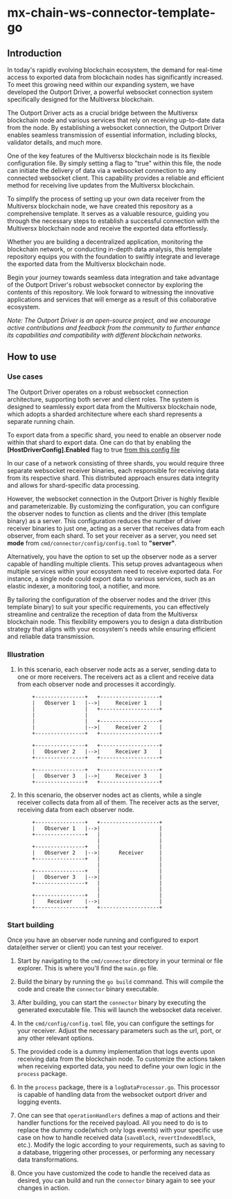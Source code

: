 # mx-chain-ws-connector-template-go

## Introduction

In today's rapidly evolving blockchain ecosystem, the demand for real-time access to exported data from blockchain nodes
has significantly increased. To meet this growing need within our expanding system, we have developed the Outport
Driver, a powerful websocket connection system specifically designed for the Multiversx blockchain.

The Outport Driver acts as a crucial bridge between the Multiversx blockchain node and various services that rely on
receiving up-to-date data from the node. By establishing a websocket connection, the Outport Driver enables seamless
transmission of essential information, including blocks, validator details, and much more.

One of the key features of the Multiversx blockchain node is its flexible configuration file. By simply setting a flag
to "true" within this file, the node can initiate the delivery of data via a websocket connection to any connected
websocket client. This capability provides a reliable and efficient method for receiving live updates from the
Multiversx blockchain.

To simplify the process of setting up your own data receiver from the Multiversx blockchain node, we have created this
repository as a comprehensive template. It serves as a valuable resource, guiding you through the necessary steps to
establish a successful connection with the Multiversx blockchain node and receive the exported data effortlessly.

Whether you are building a decentralized application, monitoring the blockchain network, or conducting in-depth data
analysis, this template repository equips you with the foundation to swiftly integrate and leverage the exported data
from the Multiversx blockchain node.

Begin your journey towards seamless data integration and take advantage of the Outport Driver's robust websocket
connector by exploring the contents of this repository. We look forward to witnessing the innovative applications and
services that will emerge as a result of this collaborative ecosystem.

_Note: The Outport Driver is an open-source project, and we encourage active contributions and feedback from the
community to further enhance its capabilities and compatibility with different blockchain networks._

## How to use

### Use cases

The Outport Driver operates on a robust websocket connection architecture, supporting both server and client roles. The
system is designed to seamlessly export data from the Multiversx blockchain node, which adopts a sharded architecture
where each shard represents a separate running chain.

To export data from a specific shard, you need to enable an observer node within that shard to export data. One can do
that
by enabling the **[HostDriverConfig].Enabled** flag to true
[from this config file](https://github.com/multiversx/mx-chain-go/blob/master/cmd/node/config/external.toml)

In our case of a network consisting of three shards, you would require three separate websocket receiver binaries, each
responsible for receiving data from its respective shard. This distributed approach ensures data integrity and allows
for shard-specific data processing.

However, the websocket connection in the Outport Driver is highly flexible and parameterizable. By customizing the
configuration, you can configure the observer nodes to function as clients and the driver (this template binary) as a
server. This configuration reduces the number of driver receiver binaries to just one, acting as a server that receives
data from each observer, from each shard. To set your receiver as a server, you need set **mode**
from `cmd/connector/config/config.toml` to **"server"**.

Alternatively, you have the option to set up the observer node as a server capable of handling multiple clients. This
setup proves advantageous when multiple services within your ecosystem need to receive exported data. For instance, a
single node could export data to various services, such as an elastic indexer, a monitoring tool, a notifier, and more.

By tailoring the configuration of the observer nodes and the driver (this template binary) to suit your specific
requirements, you can effectively streamline and centralize the reception of data from the Multiversx blockchain node.
This flexibility empowers you to design a data distribution strategy that aligns with your ecosystem's needs while
ensuring efficient and reliable data transmission.

### Illustration

1. In this scenario, each observer node acts as a server, sending data to one or more receivers. The receivers act as a
   client and receive data from each observer node and processes it accordingly.

```
        +----------------+   +-------------------+
        |   Observer 1   |-->|     Receiver 1    |
        |                |   +-------------------+
        |                |
        |                |   +-------------------+
        |                |-->|     Receiver 2    |
        +----------------+   +-------------------+
        
        +----------------+   +-------------------+
        |   Observer 2   |-->|     Receiver 3    |
        +----------------+   +-------------------+
        
        +----------------+   +-------------------+
        |   Observer 3   |-->|     Receiver 3    |
        +----------------+   +-------------------+                                                 
```

2. In this scenario, the observer nodes act as clients, while a single receiver collects data from all of them. The
   receiver acts as the server, receiving data from each observer node.

```
        +----------------+   +-------------------+
        |   Observer 1   |-->|                   |
        +----------------+   |                   |
                             |                   |
        +----------------+   |                   |
        |   Observer 2   |-->|      Receiver     |
        +----------------+   |                   |
                             |                   |
        +----------------+   |                   |
        |   Observer 3   |-->|                   |
        +----------------+   |                   |
                             |                   |
        +----------------+   |                   |
        |    Receiver    |-->|                   |
        +----------------+   +-------------------+
```

### Start building

Once you have an observer node running and configured to export data(either server or client) you can test your
receiver.

1. Start by navigating to the `cmd/connector` directory in your terminal or file explorer. This is where you'll find
   the `main.go` file.

2. Build the binary by running the `go build` command. This will compile the code and create the `connector` binary
   executable.

3. After building, you can start the `connector` binary by executing the generated executable file. This will launch the
   websocket data receiver.

4. In the `cmd/config/config.toml` file, you can configure the settings for your receiver. Adjust the necessary
   parameters such as the url, port, or any other relevant options.

5. The provided code is a dummy implementation that logs events upon receiving data from the blockchain node. To
   customize the actions taken when receiving exported data, you need to define your own logic in the `process` package.

6. In the `process` package, there is a `logDataProcessor.go`. This processor is capable of handling data from the
   websocket outport driver and logging events.

7. One can see that `operationHandlers` defines a map of actions and their handler functions for the received payload.
   All you need to do is to replace the dummy code(which only logs events) with your specific use case on how to handle
   received data  (`saveBlock`, `revertIndexedBlock`, etc.). Modify the logic according to your requirements,
   such as saving to a database, triggering other processes, or performing any necessary data transformations.

8. Once you have customized the code to handle the received data as desired, you can build and run the `connector`
   binary again to see your changes in action.
